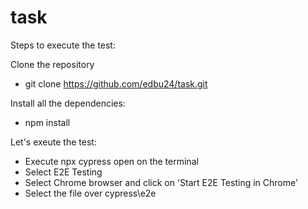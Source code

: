 # task
Steps to execute the test:

Clone the repository
- git clone https://github.com/edbu24/task.git

Install all the dependencies:
- npm install

Let's exeute the test:
- Execute npx cypress open on the terminal
- Select E2E Testing
- Select Chrome browser and click on 'Start E2E Testing in Chrome'
- Select the file over cypress\e2e
